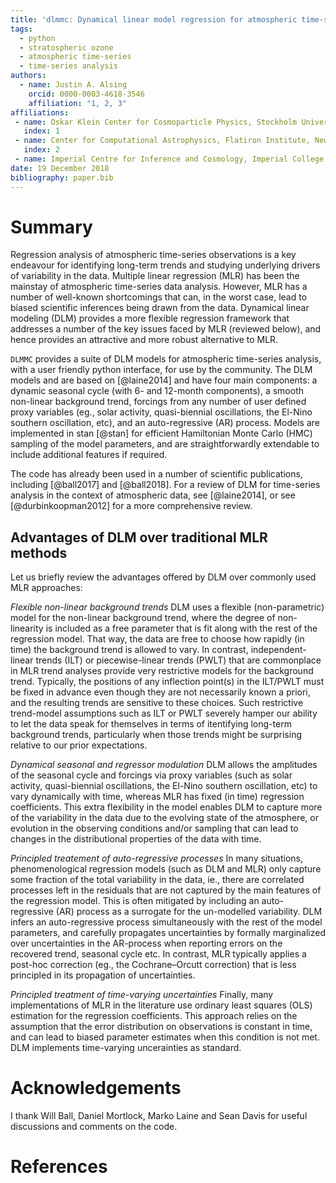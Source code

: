 ```yaml
---
title: 'dlmmc: Dynamical linear model regression for atmospheric time-series analysis'
tags:
  - python
  - stratospheric ozone
  - atmospheric time-series
  - time-series analysis
authors:
  - name: Justin A. Alsing
    orcid: 0000-0003-4618-3546
    affiliation: "1, 2, 3"
affiliations:
 - name: Oskar Klein Center for Cosmoparticle Physics, Stockholm University, Stockholm
   index: 1
 - name: Center for Computational Astrophysics, Flatiron Institute, New York
   index: 2
 - name: Imperial Centre for Inference and Cosmology, Imperial College London, London
date: 19 December 2018
bibliography: paper.bib
---
```


# Summary

Regression analysis of atmospheric time-series observations is a key endeavour for identifying long-term trends and studying underlying drivers of variability in the data. Multiple linear regression (MLR) has been the mainstay of atmospheric time-series data analysis. However, MLR has a number of well-known shortcomings that can, in the worst case, lead to biased scientific inferences being drawn from the data. Dynamical linear modeling (DLM) provides a more flexible regression framework that addresses a number of the key issues faced by MLR (reviewed below), and hence provides an attractive and more robust alternative to MLR. 

``DLMMC`` provides a suite of DLM models for atmospheric time-series analysis, with a user friendly python interface, for use by the community. The DLM models and are based on [@laine2014] and have four main components: a dynamic seasonal cycle (with 6- and 12-month components), a smooth non-linear background trend, forcings from any number of user defined proxy variables (eg., solar activity, quasi-biennial oscillations, the El-Nino southern oscillation, etc), and an auto-regressive (AR) process. Models are implemented in stan [@stan] for efficient Hamiltonian Monte Carlo (HMC) sampling of the model parameters, and are straightforwardly extendable to include additional features if required.

The code has already been used in a number of scientific publications, including [@ball2017] and [@ball2018]. For a review of DLM for time-series analysis in the context of atmospheric data, see [@laine2014], or see [@durbinkoopman2012] for a more comprehensive review.

## Advantages of DLM over traditional MLR methods

Let us briefly review the advantages offered by DLM over commonly used MLR approaches:

*Flexible non-linear background trends*
DLM uses a flexible (non-parametric) model for the non-linear background trend, where the degree of non-linearity is included as a free parameter that is fit along with the rest of the regression model. That way, the data are free to choose how rapidly (in time) the background trend is allowed to vary. In contrast, independent-linear trends (ILT) or piecewise-linear trends (PWLT) that are commonplace in MLR trend analyses provide very restrictive models for the background trend. Typically, the positions of any inflection point(s) in the ILT/PWLT must be fixed in advance even though they are not necessarily known a priori, and the resulting trends are sensitive to these choices. Such restrictive trend-model assumptions such as ILT or PWLT severely hamper our ability to let the data speak for themselves in terms of itentifying long-term background trends, particularly when those trends might be surprising relative to our prior expectations.

*Dynamical seasonal and regressor modulation*
DLM allows the amplitudes of the seasonal cycle and forcings via proxy variables (such as solar activity, quasi-biennial oscillations, the El-Nino southern oscillation, etc) to vary dynamically with time, whereas MLR has fixed (in time) regression coefficients. This extra flexibility in the model enables DLM to capture more of the variability in the data due to the evolving state of the atmosphere, or evolution in the observing conditions and/or sampling that can lead to changes in the distributional properties of the data with time.

*Principled treatement of auto-regressive processes*
In many situations, phenomenological regression models (such as DLM and MLR) only capture some fraction of the total variability in the data, ie., there are correlated processes left in the residuals that are not captured by the main features of the regression model. This is often mitigated by including an auto-regressive (AR) process as a surrogate for the un-modelled variability. DLM infers an auto-regressive process simultaneously with the rest of the model parameters, and carefully propagates uncertainties by formally marginalized over uncertainties in the AR-process when reporting errors on the recovered trend, seasonal cycle etc. In contrast, MLR typically applies a post-hoc correction (eg., the Cochrane–Orcutt correction) that is less principled in its propagation of uncertainties.

*Principled treatment of time-varying uncertainties*
Finally, many implementations of MLR in the literature use ordinary least squares (OLS) estimation for the regression coefficients. This approach relies on the assumption that the error distribution on observations is constant in time, and can lead to biased parameter estimates when this condition is not met. DLM implements time-varying uncerainties as standard.

# Acknowledgements

I thank Will Ball, Daniel Mortlock, Marko Laine and Sean Davis for useful discussions and comments on the code.

# References
